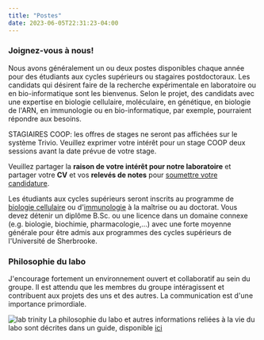 ```yaml
---
title: "Postes"
date: 2023-06-05T22:31:23-04:00
---
```


### Joignez-vous à nous!
<!--
Affiché en avril 2025: [Projet de doctorat](https://github.com/mqvallieres/mqvlab_website/raw/master/static/phd_project.pdf)

**Les étudiants aux cycles supérieurs, les stagiaires COOP et les candidats
postdoctoraux avec une expérience en biologie moléculaire/génétique/bio-informatique/transcriptomique/biochimie
et qui désirent effectuer des recherches expérimentales ou en bio-informatique
seront considérés.**
-->

Nous avons généralement un ou deux postes disponibles chaque année pour des
étudiants aux cycles supérieurs ou stagaires postdoctoraux. Les candidats qui
désirent faire de la recherche expérimentale en laboratoire
ou en bio-informatique sont les bienvenus. Selon le projet,
des candidats avec une expertise en biologie cellulaire,
moléculaire, en génétique, en biologie de l'ARN, en immunologie
ou en bio-informatique, par exemple, pourraient répondre aux besoins.

STAGIAIRES COOP: les offres de stages ne seront pas
affichées sur le système Trivio. Veuillez exprimer votre intérêt pour
un stage COOP deux sessions avant la date prévue de votre stage.

Veuillez partager la **raison de votre intérêt pour notre laboratoire**
et partager votre **CV** et vos **relevés de notes** pour
[soumettre votre candidature](mailto:mathieu.quesnel-vallieres@usherbrooke.ca).

Les étudiants aux cycles supérieurs seront inscrits au programme de [biologie cellulaire](https://www.usherbrooke.ca/dep-immunologie-biologie-cellulaire/programmes/biologie-cellulaire)
ou d'[immunologie](https://www.usherbrooke.ca/dep-immunologie-biologie-cellulaire/programmes/immunologie)
à la maîtrise ou au doctorat.
Vous devez détenir un diplôme B.Sc. ou une licence  dans un domaine connexe
(e.g. biologie, biochimie, pharmacologie,...) avec une forte moyenne générale
pour être admis aux programmes des cycles supérieurs de l'Université de Sherbrooke.

### Philosophie du labo
J'encourage fortement un environnement ouvert et collaboratif au sein
du groupe. Il est attendu que les membres du groupe intéragissent et
contribuent aux projets des uns et des autres. La communication est
d'une importance primordiale.

![lab trinity](/img/lab_trinity.fr.png)
La philosophie du labo et autres informations reliées à la vie
du labo sont décrites dans un guide, disponible [ici](https://github.com/mqvallieres/mqvlab_website/raw/master/static/MQVlab_guide.pdf)
